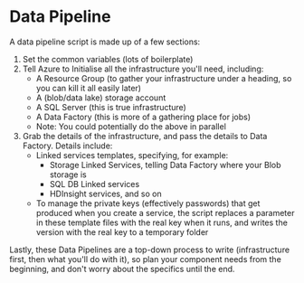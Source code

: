 # Data Pipeline
 
A data pipeline script is made up of a few sections:
 1. Set the common variables (lots of boilerplate)
 2. Tell Azure to Initialise all the infrastructure you'll need, including:
	- A Resource Group (to gather your infrastructure under a heading, so you can kill it all easily later)
	- A (blob/data lake) storage account
	- A SQL Server (this is true infrastructure)
	- A Data Factory (this is more of a gathering place for jobs)
	- Note: You could potentially do the above in parallel
 3. Grab the details of the infrastructure, and pass the details to Data Factory. Details include:
	- Linked services templates, specifying, for example:
		- Storage Linked Services, telling Data Factory where your Blob storage is
		- SQL DB Linked services
		- HDInsight services, and so on
	- To manage the private keys (effectively passwords) that get produced when you create a service, the script replaces a parameter in these template files with the real key when it runs, and writes the version with the real key to a temporary folder

Lastly, these Data Pipelines are a top-down process to write (infrastructure first, then what you'll do with it), so plan your component needs from the beginning, and don't worry about the specifics until the end.